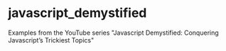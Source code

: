 # javascript_demystified
Examples from the YouTube series "Javascript Demystified: Conquering Javascript’s Trickiest Topics"
